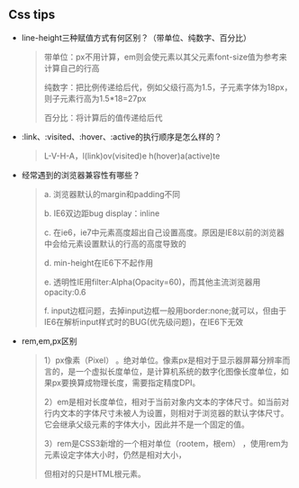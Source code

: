 ## Css tips



+ line-height三种赋值方式有何区别？（带单位、纯数字、百分比）

  > 带单位：px不用计算，em则会使元素以其父元素font-size值为参考来计算自己的行高
  >
  > 纯数字：把比例传递给后代，例如父级行高为1.5，子元素字体为18px，则子元素行高为1.5*18=27px
  >
  > 百分比：将计算后的值传递给后代

+ :link、:visited、:hover、:active的执行顺序是怎么样的？

  > L-V-H-A，l(link)ov(visited)e h(hover)a(active)te

+ 经常遇到的浏览器兼容性有哪些？

  > a. 浏览器默认的margin和padding不同
  >
  > b. IE6双边距bug display：inline
  >
  > c. 在ie6，ie7中元素高度超出自己设置高度。原因是IE8以前的浏览器中会给元素设置默认的行高的高度导致的
  >
  > d. min-height在IE6下不起作用
  >
  > e. 透明性IE用filter:Alpha(Opacity=60)，而其他主流浏览器用 opacity:0.6
  >
  > f. input边框问题，去掉input边框一般用border:none;就可以，但由于IE6在解析input样式时的BUG(优先级问题)，在IE6下无效
+ rem,em,px区别

  > 1）px像素（Pixel） 。绝对单位。像素px是相对于显示器屏幕分辨率而言的，是一个虚拟长度单位，是计算机系统的数字化图像长度单位，如果px要换算成物理长度，需要指定精度DPI。
  >
  > 2）em是相对长度单位，相对于当前对象内文本的字体尺寸。如当前对行内文本的字体尺寸未被人为设置，则相对于浏览器的默认字体尺寸。它会继承父级元素的字体大小，因此并不是一个固定的值。
  >
  > 3）rem是CSS3新增的一个相对单位（rootem，根em） ，使用rem为元素设定字体大小时，仍然是相对大小，
  >
  > 但相对的只是HTML根元素。

